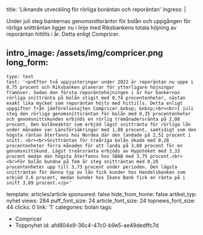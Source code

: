 title: 'Liknande utveckling för rörliga boräntan och reporäntan'
ingress: |
  <p>Under juli steg bankernas genomsnittsräntor för bolån och uppgången för rörliga snitträntan ligger nu i linje med Riksbankens totala höjning av reporäntan hittills i år. Detta enligt Compricer.
  </p>
  
intro_image: /assets/img/compricer.png
long_form:
  -
    type: text
    text: '<p>Efter två uppjusteringar under 2022 är reporäntan nu uppe i 0,75 procent och Riksbanken planerar för ytterligare höjningar framöver. Sedan den första reporäntehöjningen i år har bankernas rörliga snittränta på bolån stigit med 0,74 procentenheter, nästan exakt lika mycket som reporäntan höjts med hittills. Detta enligt uppgifter från jämförelsesajten Compricer.&nbsp; &nbsp;<br><br>I juli steg den rörliga genomsnittsräntan för bolån med 0,35 procentenheter och genomsnittskunden erbjöds en rörlig tremånadersränta på 2,08 procent. Den bolåneaktör som erbjöd lägst snittränta för rörliga lån under månaden var Länsförsäkringar med 1,88 procent, samtidigt som den högsta räntan återfanns hos Nordea där den landade på 2,51 procent i snitt. <br><br>Snitträntan för treåriga bolån ökade med 0,28 procentenheter förra månaden för att landa på 3,60 procent för en genomsnittskund. Lägst treårsränta erbjöds av Hypoteket med 3,33 procent medan den högsta återfanns hos SBAB med 3,75 procent.<br><br>För bolån bundna på fem år steg snitträntan med 0,28 procentenheter upp till 3,73 procent under perioden. Den lägsta snitträntan för denna typ av lån fick kunder hos Handelsbanken som erbjöd 3,6 procent, medan kunder hos Ikano Bank fick en ränta på i snitt 3,89 procent.</p>'
template: articles/article
sponsored: false
hide_from_home: false
artikel_typ: nyhet
views: 284
puff_font_size: 24
article_font_size: 24
topnews_font_size: 44
clicks: 0
link: '1'
categories: bolan
tags:
  - Compricer
  - Toppnyhet
id: afd804e9-36c4-47c0-b9e5-ae49dedffc7d
